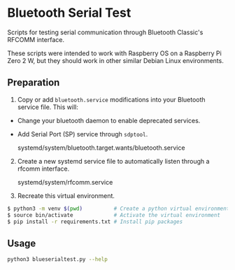 # Bluetooth Serial Test

Scripts for testing serial communication through Bluetooth Classic's RFCOMM interface.

These scripts were intended to work with Raspberry OS on a Raspberry Pi Zero 2 W, but they should work in other similar Debian Linux environments.

## Preparation

1. Copy or add `bluetooth.service` modifications into your Bluetooth service file. This will:
  * Change your bluetooth daemon to enable deprecated services.
  * Add Serial Port (SP) service through `sdptool`.

    systemd/system/bluetooth.target.wants/bluetooth.service

2. Create a new systemd service file to automatically listen through a rfcomm interface.

    systemd/system/rfcomm.service

3. Recreate this virtual environment.

```bash
$ python3 -m venv $(pwd)          # Create a python virtual environment in the current directory
$ source bin/activate             # Activate the virtual environment
$ pip install -r requirements.txt # Install pip packages
```

## Usage

```bash
python3 blueserialtest.py --help
```

